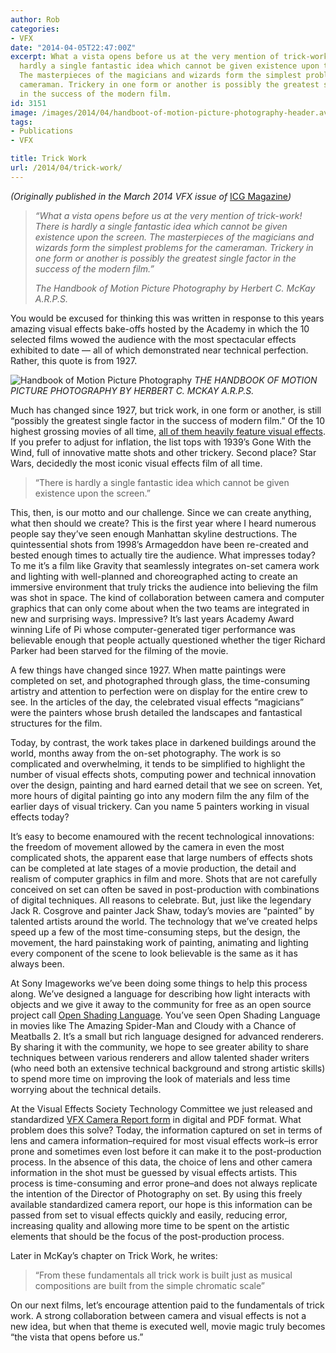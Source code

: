 ```yaml
---
author: Rob
categories:
- VFX
date: "2014-04-05T22:47:00Z"
excerpt: What a vista opens before us at the very mention of trick-work! There is
  hardly a single fantastic idea which cannot be given existence upon the screen.
  The masterpieces of the magicians and wizards form the simplest problems for the
  cameraman. Trickery in one form or another is possibly the greatest single factor
  in the success of the modern film.
id: 3151
image: /images/2014/04/handboot-of-motion-picture-photography-header.avif
tags:
- Publications
- VFX

title: Trick Work
url: /2014/04/trick-work/
---
```


*(Originally published in the March 2014 VFX issue of* [ICG Magazine](http://www.icgmagazine.com/)*)*

> *“What a vista opens before us at the very mention of trick-work! There is hardly a single fantastic idea which cannot be given existence upon the screen. The masterpieces of the magicians and wizards form the simplest problems for the cameraman. Trickery in one form or another is possibly the greatest single factor in the success of the modern film.”*
> 
> <cite>The Handbook of Motion Picture Photography by Herbert C. McKay A.R.P.S.</cite>

You would be excused for thinking this was written in response to this years amazing visual effects bake-offs hosted by the Academy in which the 10 selected films wowed the audience with the most spectacular effects exhibited to date — all of which demonstrated near technical perfection. Rather, this quote is from 1927.

![Handbook of Motion Picture Photography](/images/2014/04/handboot-of-motion-picture-photography.avif "Handbook of Motion Picture Photography")
*THE HANDBOOK OF MOTION PICTURE PHOTOGRAPHY BY HERBERT C. MCKAY A.R.P.S.*


Much has changed since 1927, but trick work, in one form or another, is still “possibly the greatest single factor in the success of modern film.” Of the 10 highest grossing movies of all time, [all of them heavily feature visual effects](http://boxofficemojo.com/alltime/world/). If you prefer to adjust for inflation, the list tops with 1939’s Gone With the Wind, full of innovative matte shots and other trickery. Second place? Star Wars, decidedly the most iconic visual effects film of all time.

> “There is hardly a single fantastic idea which cannot be given existence upon the screen.”

This, then, is our motto and our challenge. Since we can create anything, what then should we create? This is the first year where I heard numerous people say they’ve seen enough Manhattan skyline destructions. The quintessential shots from 1998’s Armageddon have been re-created and bested enough times to actually tire the audience. What impresses today? To me it’s a film like Gravity that seamlessly integrates on-set camera work and lighting with well-planned and choreographed acting to create an immersive environment that truly tricks the audience into believing the film was shot in space. The kind of collaboration between camera and computer graphics that can only come about when the two teams are integrated in new and surprising ways. Impressive? It’s last years Academy Award winning Life of Pi whose computer-generated tiger performance was believable enough that people actually questioned whether the tiger Richard Parker had been starved for the filming of the movie.

A few things have changed since 1927. When matte paintings were completed on set, and photographed through glass, the time-consuming artistry and attention to perfection were on display for the entire crew to see. In the articles of the day, the celebrated visual effects “magicians” were the painters whose brush detailed the landscapes and fantastical structures for the film.

Today, by contrast, the work takes place in darkened buildings around the world, months away from the on-set photography. The work is so complicated and overwhelming, it tends to be simplified to highlight the number of visual effects shots, computing power and technical innovation over the design, painting and hard earned detail that we see on screen. Yet, more hours of digital painting go into any modern film the any film of the earlier days of visual trickery. Can you name 5 painters working in visual effects today?

It’s easy to become enamoured with the recent technological innovations: the freedom of movement allowed by the camera in even the most complicated shots, the apparent ease that large numbers of effects shots can be completed at late stages of a movie production, the detail and realism of computer graphics in film and more. Shots that are not carefully conceived on set can often be saved in post-production with combinations of digital techniques. All reasons to celebrate. But, just like the legendary Jack R. Cosgrove and painter Jack Shaw, today’s movies are “painted” by talented artists around the world. The technology that we’ve created helps speed up a few of the most time-consuming steps, but the design, the movement, the hard painstaking work of painting, animating and lighting every component of the scene to look believable is the same as it has always been.

At Sony Imageworks we’ve been doing some things to help this process along. We’ve designed a language for describing how light interacts with objects and we give it away to the community for free as an open source project call [Open Shading Language](http://opensource.imageworks.com/?p=osl). You’ve seen Open Shading Language in movies like The Amazing Spider-Man and Cloudy with a Chance of Meatballs 2. It’s a small but rich language designed for advanced renderers. By sharing it with the community, we hope to see greater ability to share techniques between various renderers and allow talented shader writers (who need both an extensive technical background and strong artistic skills) to spend more time on improving the look of materials and less time worrying about the technical details.

At the Visual Effects Society Technology Committee we just released and standardized [VFX Camera Report form](http://camerareports.org/) in digital and PDF format. What problem does this solve? Today, the information captured on set in terms of lens and camera information–required for most visual effects work–is error prone and sometimes even lost before it can make it to the post-production process. In the absence of this data, the choice of lens and other camera information in the shot must be guessed by visual effects artists. This process is time-consuming and error prone–and does not always replicate the intention of the Director of Photography on set. By using this freely available standardized camera report, our hope is this information can be passed from set to visual effects quickly and easily, reducing error, increasing quality and allowing more time to be spent on the artistic elements that should be the focus of the post-production process.

Later in McKay’s chapter on Trick Work, he writes:

> “From these fundamentals all trick work is built just as musical compositions are built from the simple chromatic scale”

On our next films, let’s encourage attention paid to the fundamentals of trick work. A strong collaboration between camera and visual effects is not a new idea, but when that theme is executed well, movie magic truly becomes “the vista that opens before us.”